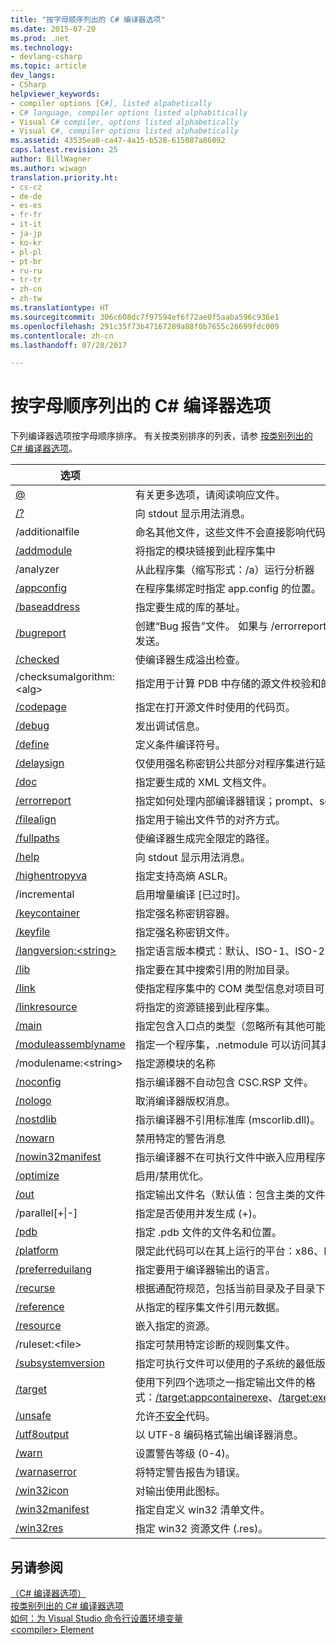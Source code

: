 ```yaml
---
title: "按字母顺序列出的 C# 编译器选项"
ms.date: 2015-07-20
ms.prod: .net
ms.technology:
- devlang-csharp
ms.topic: article
dev_langs:
- CSharp
helpviewer_keywords:
- compiler options [C#], listed alpabetically
- C# language, compiler options listed alphabitically
- Visual C# compiler, options listed alphabetically
- Visual C#, compiler options listed alphabetically
ms.assetid: 43535ea0-ca47-4a15-b528-615087a86092
caps.latest.revision: 25
author: BillWagner
ms.author: wiwagn
translation.priority.ht:
- cs-cz
- de-de
- es-es
- fr-fr
- it-it
- ja-jp
- ko-kr
- pl-pl
- pt-br
- ru-ru
- tr-tr
- zh-cn
- zh-tw
ms.translationtype: HT
ms.sourcegitcommit: 306c608dc7f97594ef6f72ae0f5aaba596c936e1
ms.openlocfilehash: 291c35f73b47167289a88f0b7655c26699fdc009
ms.contentlocale: zh-cn
ms.lasthandoff: 07/28/2017

---
```

# <a name="c-compiler-options-listed-alphabetically"></a>按字母顺序列出的 C# 编译器选项
下列编译器选项按字母顺序排序。 有关按类别排序的列表，请参 [按类别列出的 C# 编译器选项](../../../csharp/language-reference/compiler-options/listed-by-category.md)。  
  
|选项|用途|  
|------------|-------------|  
|[@](../../../csharp/language-reference/compiler-options/response-file-compiler-option.md)|有关更多选项，请阅读响应文件。|  
|[/?](../../../csharp/language-reference/compiler-options/help-compiler-option.md)|向 stdout 显示用法消息。|  
|/additionalfile|命名其他文件，这些文件不会直接影响代码生成，但可能由分析器用于生成错误或警告。|  
|[/addmodule](../../../csharp/language-reference/compiler-options/addmodule-compiler-option.md)|将指定的模块链接到此程序集中|  
|/analyzer|从此程序集（缩写形式：/a）运行分析器|  
|[/appconfig](../../../csharp/language-reference/compiler-options/appconfig-compiler-option.md)|在程序集绑定时指定 app.config 的位置。|  
|[/baseaddress](../../../csharp/language-reference/compiler-options/baseaddress-compiler-option.md)|指定要生成的库的基址。|  
|[/bugreport](../../../csharp/language-reference/compiler-options/bugreport-compiler-option.md)|创建“Bug 报告”文件。 如果与 /errorreport:prompt 或 /errorreport:send 一起使用，则此文件会与任何崩溃信息一起发送。|  
|[/checked](../../../csharp/language-reference/compiler-options/checked-compiler-option.md)|使编译器生成溢出检查。|  
|/checksumalgorithm:\<alg>|指定用于计算 PDB 中存储的源文件校验和的算法。  支持的值为：SHA1（默认值）或 SHA256。|  
|[/codepage](../../../csharp/language-reference/compiler-options/codepage-compiler-option.md)|指定在打开源文件时使用的代码页。|  
|[/debug](../../../csharp/language-reference/compiler-options/debug-compiler-option.md)|发出调试信息。|  
|[/define](../../../csharp/language-reference/compiler-options/define-compiler-option.md)|定义条件编译符号。|  
|[/delaysign](../../../csharp/language-reference/compiler-options/delaysign-compiler-option.md)|仅使用强名称密钥公共部分对程序集进行延迟签名。|  
|[/doc](../../../csharp/language-reference/compiler-options/doc-compiler-option.md)|指定要生成的 XML 文档文件。|  
|[/errorreport](../../../csharp/language-reference/compiler-options/errorreport-compiler-option.md)|指定如何处理内部编译器错误；prompt、send 或 none。 默认值为 none。|  
|[/filealign](../../../csharp/language-reference/compiler-options/filealign-compiler-option.md)|指定用于输出文件节的对齐方式。|  
|[/fullpaths](../../../csharp/language-reference/compiler-options/fullpaths-compiler-option.md)|使编译器生成完全限定的路径。|  
|[/help](../../../csharp/language-reference/compiler-options/help-compiler-option.md)|向 stdout 显示用法消息。|  
|[/highentropyva](../../../csharp/language-reference/compiler-options/highentropyva-compiler-option.md)|指定支持高熵 ASLR。|  
|/incremental|启用增量编译 [已过时]。|  
|[/keycontainer](../../../csharp/language-reference/compiler-options/keycontainer-compiler-option.md)|指定强名称密钥容器。|  
|[/keyfile](../../../csharp/language-reference/compiler-options/keyfile-compiler-option.md)|指定强名称密钥文件。|  
|[/langversion:\<string>](../../../csharp/language-reference/compiler-options/langversion-compiler-option.md)|指定语言版本模式：默认、ISO-1、ISO-2、3、4、5、6、7、7.1 或最新 |  
|[/lib](../../../csharp/language-reference/compiler-options/lib-compiler-option.md)|指定要在其中搜索引用的附加目录。|  
|[/link](../../../csharp/language-reference/compiler-options/link-compiler-option.md)|使指定程序集中的 COM 类型信息对项目可用。|  
|[/linkresource](../../../csharp/language-reference/compiler-options/linkresource-compiler-option.md)|将指定的资源链接到此程序集。|  
|[/main](../../../csharp/language-reference/compiler-options/main-compiler-option.md)|指定包含入口点的类型（忽略所有其他可能的入口点）。|  
|[/moduleassemblyname](../../../csharp/language-reference/compiler-options/moduleassemblyname-compiler-option.md)|指定一个程序集，.netmodule 可以访问其非公共类型。|  
|/modulename:\<string>|指定源模块的名称|  
|[/noconfig](../../../csharp/language-reference/compiler-options/noconfig-compiler-option.md)|指示编译器不自动包含 CSC.RSP 文件。|  
|[/nologo](../../../csharp/language-reference/compiler-options/nologo-compiler-option.md)|取消编译器版权消息。|  
|[/nostdlib](../../../csharp/language-reference/compiler-options/nostdlib-compiler-option.md)|指示编译器不引用标准库 (mscorlib.dll)。|  
|[/nowarn](../../../csharp/language-reference/compiler-options/nowarn-compiler-option.md)|禁用特定的警告消息|  
|[/nowin32manifest](../../../csharp/language-reference/compiler-options/nowin32manifest-compiler-option.md)|指示编译器不在可执行文件中嵌入应用程序清单。|  
|[/optimize](../../../csharp/language-reference/compiler-options/optimize-compiler-option.md)|启用/禁用优化。|  
|[/out](../../../csharp/language-reference/compiler-options/out-compiler-option.md)|指定输出文件名（默认值：包含主类的文件或第一个文件的基名称）。|  
|/parallel[+&#124;-]|指定是否使用并发生成 (+)。|  
|[/pdb](../../../csharp/language-reference/compiler-options/pdb-compiler-option.md)|指定 .pdb 文件的文件名和位置。|  
|[/platform](../../../csharp/language-reference/compiler-options/platform-compiler-option.md)|限定此代码可以在其上运行的平台：x86、Itanium、x64 、anycpu 或 anycpu32bitpreferred。 默认值为 anycpu。|  
|[/preferreduilang](../../../csharp/language-reference/compiler-options/preferreduilang-compiler-option.md)|指定要用于编译器输出的语言。|  
|[/recurse](../../../csharp/language-reference/compiler-options/recurse-compiler-option.md)|根据通配符规范，包括当前目录及子目录下的所有文件。|  
|[/reference](../../../csharp/language-reference/compiler-options/reference-compiler-option.md)|从指定的程序集文件引用元数据。|  
|[/resource](../../../csharp/language-reference/compiler-options/resource-compiler-option.md)|嵌入指定的资源。|  
|/ruleset:\<file>|指定可禁用特定诊断的规则集文件。|  
|[/subsystemversion](../../../csharp/language-reference/compiler-options/subsystemversion-compiler-option.md)|指定可执行文件可以使用的子系统的最低版本。|  
|[/target](../../../csharp/language-reference/compiler-options/target-compiler-option.md)|使用下列四个选项之一指定输出文件的格式：[/target:appcontainerexe](../../../csharp/language-reference/compiler-options/target-appcontainerexe-compiler-option.md)、[/target:exe](../../../csharp/language-reference/compiler-options/target-exe-compiler-option.md)、[/target:library](../../../csharp/language-reference/compiler-options/target-library-compiler-option.md)、[/target:module](../../../csharp/language-reference/compiler-options/target-module-compiler-option.md)、[/target:winexe](../../../csharp/language-reference/compiler-options/target-winexe-compiler-option.md)、[/target:winmdobj](../../../csharp/language-reference/compiler-options/target-winmdobj-compiler-option.md)。|  
|[/unsafe](../../../csharp/language-reference/compiler-options/unsafe-compiler-option.md)|允许[不安全](../../../csharp/language-reference/keywords/unsafe.md)代码。|  
|[/utf8output](../../../csharp/language-reference/compiler-options/utf8output-compiler-option.md)|以 UTF-8 编码格式输出编译器消息。|  
|[/warn](../../../csharp/language-reference/compiler-options/warn-compiler-option.md)|设置警告等级 (0-4)。|  
|[/warnaserror](../../../csharp/language-reference/compiler-options/warnaserror-compiler-option.md)|将特定警告报告为错误。|  
|[/win32icon](../../../csharp/language-reference/compiler-options/win32icon-compiler-option.md)|对输出使用此图标。|  
|[/win32manifest](../../../csharp/language-reference/compiler-options/win32manifest-compiler-option.md)|指定自定义 win32 清单文件。|  
|[/win32res](../../../csharp/language-reference/compiler-options/win32res-compiler-option.md)|指定 win32 资源文件 (.res)。|  
  
## <a name="see-also"></a>另请参阅  
 [（C# 编译器选项）](../../../csharp/language-reference/compiler-options/index.md)   
 [按类别列出的 C# 编译器选项](../../../csharp/language-reference/compiler-options/listed-by-category.md)   
 [如何：为 Visual Studio 命令行设置环境变量](../../../csharp/language-reference/compiler-options/how-to-set-environment-variables-for-the-visual-studio-command-line.md)   
 [\<compiler> Element](../../../framework/configure-apps/file-schema/compiler/compiler-element.md)

